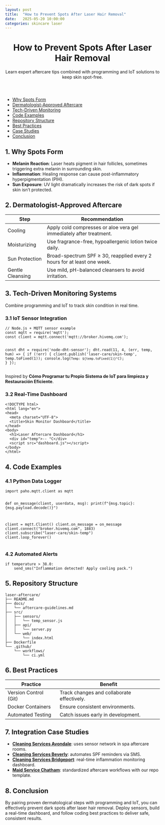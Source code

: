 ```yaml
---
layout: post
title:  "How to Prevent Spots After Laser Hair Removal"
date:   2025-05-20 10:00:00
categories: skincare laser
---
```


<header>
  <h1>How to Prevent Spots After Laser Hair Removal</h1>
  <p>Learn expert aftercare tips combined with programming and IoT solutions to keep skin spot-free.</p>
</header>

<nav>
  <ul>
    <li><a href="#why-spots-form">Why Spots Form</a></li>
    <li><a href="#aftercare">Dermatologist-Approved Aftercare</a></li>
    <li><a href="#tech-monitoring">Tech-Driven Monitoring</a></li>
    <li><a href="#code-examples">Code Examples</a></li>
    <li><a href="#repo-structure">Repository Structure</a></li>
    <li><a href="#best-practices">Best Practices</a></li>
    <li><a href="#case-studies">Case Studies</a></li>
    <li><a href="#conclusion">Conclusion</a></li>
  </ul>
</nav>

<section id="why-spots-form">
  <h2>1. Why Spots Form</h2>
  <ul>
    <li><strong>Melanin Reaction</strong>: Laser heats pigment in hair follicles, sometimes triggering extra melanin in surrounding skin.</li>
    <li><strong>Inflammation</strong>: Healing response can cause post-inflammatory hyperpigmentation (PIH).</li>
    <li><strong>Sun Exposure</strong>: UV light dramatically increases the risk of dark spots if skin isn’t protected.</li>
  </ul>
</section>

<section id="aftercare">
  <h2>2. Dermatologist-Approved Aftercare</h2>
  <table>
    <thead>
      <tr>
        <th>Step</th>
        <th>Recommendation</th>
      </tr>
    </thead>
    <tbody>
      <tr>
        <td>Cooling</td>
        <td>Apply cold compresses or aloe vera gel immediately after treatment.</td>
      </tr>
      <tr>
        <td>Moisturizing</td>
        <td>Use fragrance-free, hypoallergenic lotion twice daily.</td>
      </tr>
      <tr>
        <td>Sun Protection</td>
        <td>Broad-spectrum SPF ≥ 30, reapplied every 2 hours for at least one week.</td>
      </tr>
      <tr>
        <td>Gentle Cleansing</td>
        <td>Use mild, pH-balanced cleansers to avoid irritation.</td>
      </tr>
    </tbody>
  </table>
</section>

<section id="tech-monitoring">
  <h2>3. Tech-Driven Monitoring Systems</h2>
  <p>Combine programming and IoT to track skin condition in real time.</p>

  <h3>3.1 IoT Sensor Integration</h3>
  <pre><code class="language-javascript">// Node.js + MQTT sensor example
const mqtt = require('mqtt');
const client = mqtt.connect('mqtt://broker.hivemq.com');

const dht = require('node-dht-sensor');
dht.read(11, 4, (err, temp, hum) => {
  if (!err) {
    client.publish('laser-care/skin-temp', temp.toFixed(1));
    console.log(`Temp: ${temp.toFixed(1)}°C`);
  }
});</code></pre>
  <p>Inspired by <strong>Cómo Programar tu Propio Sistema de IoT para limpieza y Restauración Eficiente</strong>.</p>

  <h3>3.2 Real-Time Dashboard</h3>
  <pre><code class="language-html">&lt;!DOCTYPE html&gt;
&lt;html lang="en"&gt;
&lt;head&gt;
  &lt;meta charset="UTF-8"&gt;
  &lt;title>Skin Monitor Dashboard&lt;/title&gt;
&lt;/head&gt;
&lt;body&gt;
  &lt;h1&gt;Laser Aftercare Dashboard&lt;/h1&gt;
  &lt;div id="temp"&gt;-- °C&lt;/div&gt;
  &lt;script src="dashboard.js"&gt;&lt;/script&gt;
&lt;/body&gt;
&lt;/html&gt;</code></pre>
</section>

<section id="code-examples">
  <h2>4. Code Examples</h2>

  <h3>4.1 Python Data Logger</h3>
  <pre><code class="language-python">import paho.mqtt.client as mqtt

def on_message(client, userdata, msg):
    print(f"{msg.topic}: {msg.payload.decode()}")

client = mqtt.Client()
client.on_message = on_message
client.connect("broker.hivemq.com", 1883)
client.subscribe("laser-care/skin-temp")
client.loop_forever()</code></pre>

  <h3>4.2 Automated Alerts</h3>
  <pre><code class="language-python">if temperature &gt; 38.0:
    send_sms("Inflammation detected! Apply cooling pack.")</code></pre>
</section>

<section id="repo-structure">
  <h2>5. Repository Structure</h2>
  <pre><code>laser-aftercare/
├── README.md
├── docs/
│   └── aftercare-guidelines.md
├── src/
│   ├── sensors/
│   │   └── temp_sensor.js
│   ├── api/
│   │   └── server.py
│   └── web/
│       └── index.html
├── Dockerfile
└── .github/
    └── workflows/
        └── ci.yml</code></pre>
</section>

<section id="best-practices">
  <h2>6. Best Practices</h2>
  <table>
    <thead>
      <tr>
        <th>Practice</th>
        <th>Benefit</th>
      </tr>
    </thead>
    <tbody>
      <tr>
        <td>Version Control (Git)</td>
        <td>Track changes and collaborate effectively.</td>
      </tr>
      <tr>
        <td>Docker Containers</td>
        <td>Ensure consistent environments.</td>
      </tr>
      <tr>
        <td>Automated Testing</td>
        <td>Catch issues early in development.</td>
      </tr>
    </tbody>
  </table>
</section>

<section id="case-studies">
  <h2>7. Integration Case Studies</h2>
  <ul>
    <li><a href="https://quickcleanchicago.com/cleaning-services-avondale-chicago-il/"><strong>Cleaning Services Avondale</strong></a>: uses sensor network in spa aftercare rooms.</li>
    <li><a href="https://quickcleanchicago.com/cleaning-services-beverly-chicago-il/"><strong>Cleaning Services Beverly</strong></a>: automates SPF reminders via SMS.</li>
    <li><a href="https://quickcleanchicago.com/cleaning-services-bridgeport-chicago-il/"><strong>Cleaning Services Bridgeport</strong></a>: real-time inflammation monitoring dashboard.</li>
    <li><a href="https://quickcleanchicago.com/cleaning-services-chatham-chicago-il/"><strong>Maid Service Chatham</strong></a>: standardized aftercare workflows with our repo template.</li>
  </ul>
</section>

<section id="conclusion">
  <h2>8. Conclusion</h2>
  <p>By pairing proven dermatological steps with programming and IoT, you can effectively prevent dark spots after laser hair removal. Deploy sensors, build a real-time dashboard, and follow coding best practices to deliver safe, consistent results.</p>
</section>
